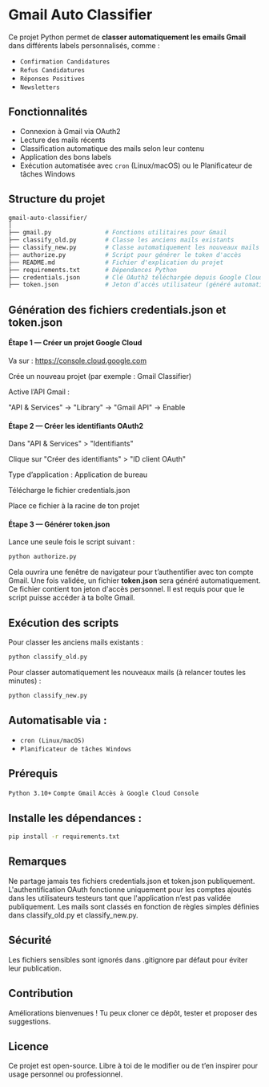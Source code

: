 # Gmail Auto Classifier

Ce projet Python permet de **classer automatiquement les emails Gmail** dans différents labels personnalisés, comme :

- `Confirmation Candidatures`
- `Refus Candidatures`
- `Réponses Positives`
- `Newsletters`

##  Fonctionnalités

- Connexion à Gmail via OAuth2
- Lecture des mails récents
- Classification automatique des mails selon leur contenu
- Application des bons labels
- Exécution automatisée avec `cron` (Linux/macOS) ou le Planificateur de tâches Windows

## Structure du projet

```bash
gmail-auto-classifier/
│
├── gmail.py               # Fonctions utilitaires pour Gmail
├── classify_old.py        # Classe les anciens mails existants
├── classify_new.py        # Classe automatiquement les nouveaux mails 
├── authorize.py           # Script pour générer le token d'accès
├── README.md              # Fichier d'explication du projet
├── requirements.txt       # Dépendances Python
├── credentials.json       # Clé OAuth2 téléchargée depuis Google Cloud Console (non incluse ici)
├── token.json             # Jeton d’accès utilisateur (généré automatiquement)
```

## Génération des fichiers credentials.json et token.json
#### Étape 1 — Créer un projet Google Cloud
Va sur : https://console.cloud.google.com

Crée un nouveau projet (par exemple : Gmail Classifier)

Active l’API Gmail :

"API & Services" → "Library" → "Gmail API" → Enable

#### Étape 2 — Créer les identifiants OAuth2
Dans "API & Services" > "Identifiants"

Clique sur "Créer des identifiants" > "ID client OAuth"

Type d’application : Application de bureau

Télécharge le fichier credentials.json

Place ce fichier à la racine de ton projet

#### Étape 3 — Générer token.json
Lance une seule fois le script suivant :

```bash
python authorize.py
```
Cela ouvrira une fenêtre de navigateur pour t’authentifier avec ton compte Gmail. Une fois validée, un fichier **token.json** sera généré automatiquement.
Ce fichier contient ton jeton d'accès personnel. Il est requis pour que le script puisse accéder à ta boîte Gmail.

## Exécution des scripts
Pour classer les anciens mails existants :
```bash
python classify_old.py
```
Pour classer automatiquement les nouveaux mails (à relancer toutes les minutes) :
```bash
python classify_new.py
```

## Automatisable via :
- `cron (Linux/macOS)`
- `Planificateur de tâches Windows`

## Prérequis
`Python 3.10+`
`Compte Gmail`
`Accès à Google Cloud Console`

## Installe les dépendances :
```bash
pip install -r requirements.txt
```
## Remarques
Ne partage jamais tes fichiers credentials.json et token.json publiquement.
L'authentification OAuth fonctionne uniquement pour les comptes ajoutés dans les utilisateurs testeurs tant que l'application n’est pas validée publiquement.
Les mails sont classés en fonction de règles simples définies dans classify_old.py et classify_new.py.

## Sécurité
Les fichiers sensibles sont ignorés dans .gitignore par défaut pour éviter leur publication.

## Contribution
Améliorations bienvenues ! Tu peux cloner ce dépôt, tester et proposer des suggestions.

## Licence
Ce projet est open-source. Libre à toi de le modifier ou de t’en inspirer pour usage personnel ou professionnel.
